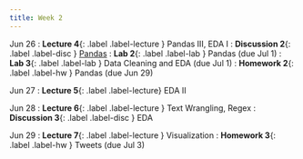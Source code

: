 ```yaml
---
title: Week 2
---
```


Jun 26
: **Lecture 4**{: .label .label-lecture } Pandas III, EDA I
: **Discussion 2**{: .label .label-disc } [Pandas](https://drive.google.com/file/d/1Nv371VvjkEVN_hnnbxwFrJ2bZ4NsW0QB/view?usp=sharing)
: **Lab 2**{: .label .label-lab } Pandas (due Jul 1)
: **Lab 3**{: .label .label-lab } Data Cleaning and EDA (due Jul 1)
: **Homework 2**{: .label .label-hw } Pandas (due Jun 29)

Jun 27
: **Lecture 5**{: .label .label-lecture} EDA II

Jun 28
: **Lecture 6**{: .label .label-lecture } Text Wrangling, Regex
: **Discussion 3**{: .label .label-disc } EDA

Jun 29
: **Lecture 7**{: .label .label-lecture } Visualization
: **Homework 3**{: .label .label-hw } Tweets (due Jul 3)
